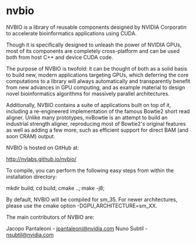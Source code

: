nvbio
=====

NVBIO is a library of reusable components designed by NVIDIA Corporatin to accelerate bioinformatics applications using CUDA.


Though it is specifically designed to unleash the power of NVIDIA GPUs,
most of its components are completely cross-platform and can be used both from host C++ and device CUDA code.

The purpose of NVBIO is twofold: it can be thought of both as a solid basis to build new, modern applications targeting
GPUs, which deferring the core computations to a library will always automatically and transparently benefit from new
advances in GPU computing, and as example material to design novel bioinformatics algorithms for massively parallel architectures.

Additionally, NVBIO contains a suite of applications built on top of it, including a re-engineered implementation of the famous
Bowtie2 short read aligner.
Unlike many prototypes, nvBowtie is an attempt to build an industrial strength aligner, reproducing most of Bowtie2's
original features as well as adding a few more, such as efficient support for direct BAM (and soon CRAM) output.


NVBIO is hosted on GitHub at:

  http://nvlabs.github.io/nvbio/


To compile, you can perform the following easy steps from within the installation directory:

mkdir build;
cd build;
cmake ..;
make -j8;
  
By default, NVBIO will be compiled for sm_35. For newer architectures, please use the cmake option -DGPU_ARCHITECTURE=sm_XX.

The main contributors of NVBIO are:

  Jacopo Pantaleoni  -  jpantaleoni@nvidia.com
  Nuno Subtil        -  nsubtil@nvidia.com
